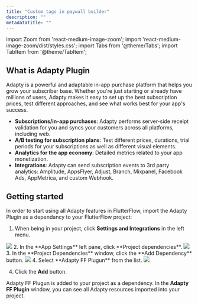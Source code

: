 ```yaml
---
title: "Custom tags in paywall builder"
description: ""
metadataTitle: ""
---
```


import Zoom from 'react-medium-image-zoom';
import 'react-medium-image-zoom/dist/styles.css';
import Tabs from '@theme/Tabs';
import TabItem from '@theme/TabItem'; 


## What is Adapty Plugin

Adapty is a powerful and adaptable in-app purchase platform that helps you grow your subscriber base. Whether you're just starting or already have millions of users, Adapty makes it easy to set up the best subscription prices, test different approaches, and see what works best for your app's success.

- **Subscriptions/in-app purchases**: Adapty performs server-side receipt validation for you and syncs your customers across all platforms, including web. 
- **A/B testing for subscription plans**: Test different prices, durations, trial periods for your subscriptions as well as different visual elements.
- **Analytics for the app economy**: Detailed metrics related to your app monetization.
- **Integrations**: Adapty can send subscription events to 3rd party analytics: Amplitude, AppsFlyer, Adjust, Branch, Mixpanel, Facebook Ads, AppMetrica, and custom Webhook.

## Getting started


In order to start using all Adapty features in FlutterFlow, import the Adapty Plugin as a dependancy to your FlutterFlow project:

1. When being in your project, click **Settings and Integrations** in the left menu.
<Zoom>
  <img src={require('./FF_img/main_settings.png').default}
  style={{
    border: '1px solid #727272', /* border width and color */
    width: '700px', /* image width */
    display: 'block', /* for alignment */
    margin: '0 auto' /* center alignment */
  }}
/>
</Zoom>
2. In the **App Settings** left pane, click **Project dependencies**.
<Zoom>
  <img src={require('./FF_img/settings_dependencies.png').default}
  style={{
    border: '1px solid #727272', /* border width and color */
    width: '700px', /* image width */
    display: 'block', /* for alignment */
    margin: '0 auto' /* center alignment */
  }}
/>
</Zoom>
3. In the **Project Dependencies** window, click the **Add Dependency** button.

<Zoom>
  <img src={require('./FF_img/add-dependency.png').default}
  style={{
    border: '1px solid #727272', /* border width and color */
    width: '700px', /* image width */
    display: 'block', /* for alignment */
    margin: '0 auto' /* center alignment */
  }}
/>
</Zoom>
4. Select **Adapty FF Plugun** from the list.
<Zoom>
  <img src={require('./FF_img/select_adapty_plugin.png').default}
  style={{
    border: '1px solid #727272', /* border width and color */
    width: '700px', /* image width */
    display: 'block', /* for alignment */
    margin: '0 auto' /* center alignment */
  }}
/>
</Zoom>

4. Click the **Add** button.

Adapty FF Plugun is added to your project as a dependency. In the **Adapty FF Plugin** window, you can see all Adapty resources imported into your project.
